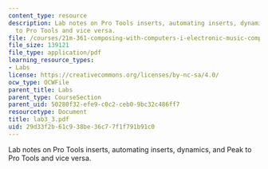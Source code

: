 ```yaml
---
content_type: resource
description: Lab notes on Pro Tools inserts, automating inserts, dynamics, and Peak
  to Pro Tools and vice versa.
file: /courses/21m-361-composing-with-computers-i-electronic-music-composition-spring-2008/29d33f2b61c938be36c77f1f791b91c0_lab3_3.pdf
file_size: 139121
file_type: application/pdf
learning_resource_types:
- Labs
license: https://creativecommons.org/licenses/by-nc-sa/4.0/
ocw_type: OCWFile
parent_title: Labs
parent_type: CourseSection
parent_uid: 50280f32-efe9-c0c2-ceb0-9bc32c486ff7
resourcetype: Document
title: lab3_3.pdf
uid: 29d33f2b-61c9-38be-36c7-7f1f791b91c0
---
```

Lab notes on Pro Tools inserts, automating inserts, dynamics, and Peak to Pro Tools and vice versa.